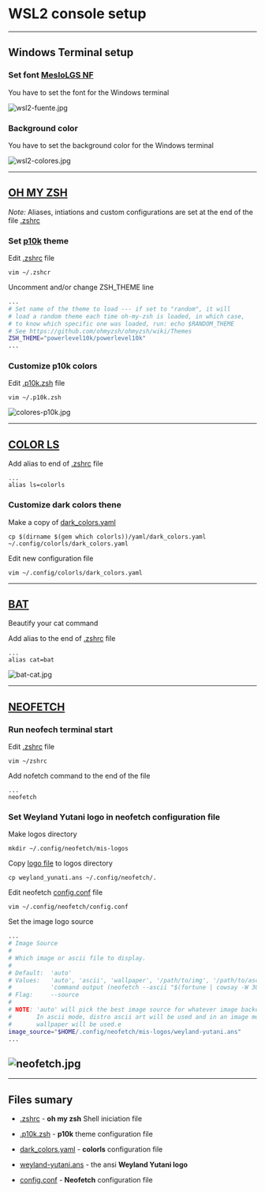 # WSL2 console setup

---

## Windows Terminal setup

### Set font [**MesloLGS NF**](https://github.com/ryanoasis/nerd-fonts/releases/download/v3.0.2/Meslo.zip)

You have to set the font for the Windows terminal

![wsl2-fuente.jpg](/windows-terminal/wsl2-fuente.jpg)

### Background color

You have to set the background color for the Windows terminal

![wsl2-colores.jpg](/windows-terminal/wsl2-colores.jpg)

---

## [OH MY ZSH](https://ohmyz.sh/)

_Note:_ Aliases, intiations and custom configurations are set at the end of the file [.zshrc](/ohmyz/.zshrc)

### Set [**p10k**](https://github.com/romkatv/powerlevel10k) theme

Edit [.zshrc](/ohmyz/.zshrc) file

    vim ~/.zshcr

Uncomment and/or change ZSH_THEME line

```bash
...
# Set name of the theme to load --- if set to "random", it will
# load a random theme each time oh-my-zsh is loaded, in which case,
# to know which specific one was loaded, run: echo $RANDOM_THEME
# See https://github.com/ohmyzsh/ohmyzsh/wiki/Themes
ZSH_THEME="powerlevel10k/powerlevel10k"
...
```

### Customize **p10k** colors

Edit [.p10k.zsh](/ohmyz/.p10k.zsh) file

    vim ~/.p10k.zsh

![colores-p10k.jpg](/ohmyz/colores-p10k.jpg)

---

## [COLOR LS](https://github.com/athityakumar/colorls)

Add alias to end of [.zshrc](/ohmyz/.zshrc) file

```vim
...
alias ls=colorls
```

### Customize dark colors thene

Make a copy of [dark_colors.yaml](/colorls/dark_colors.yaml)

    cp $(dirname $(gem which colorls))/yaml/dark_colors.yaml ~/.config/colorls/dark_colors.yaml

Edit new configuration file

    vim ~/.config/colorls/dark_colors.yaml

---

## [BAT](https://crates.io/crates/bat/0.15.4)

Beautify your cat command

Add alias to the end of [.zshrc](/ohmyz/.zshrc) file

```vim
...
alias cat=bat
```

![bat-cat.jpg](/bat/bat-cat.jpg)

---

## [NEOFETCH](https://github.com/dylanaraps/neofetch)

### Run neofech terminal start

Edit [.zshrc](/ohmyz/.zshrc) file

    vim ~/zshrc

Add nofetch command to the end of the file

```vim
...
neofetch
```

### Set Weyland Yutani logo in neofetch configuration file

Make logos directory

    mkdir ~/.config/neofetch/mis-logos

Copy [logo file](/neofetch/weyland-yutani.ans) to logos directory

    cp weyland_yunati.ans ~/.config/neofetch/.

Edit neofetch [config.conf](/neofetch/config.conf) file

    vim ~/.config/neofetch/config.conf

Set the image logo source

```bash
...
# Image Source
#
# Which image or ascii file to display.
#
# Default:  'auto'
# Values:   'auto', 'ascii', 'wallpaper', '/path/to/img', '/path/to/ascii', '/path/to/dir/'
#           'command output (neofetch --ascii "$(fortune | cowsay -W 30)")'
# Flag:     --source
#
# NOTE: 'auto' will pick the best image source for whatever image backend is used.
#       In ascii mode, distro ascii art will be used and in an image mode, your
#       wallpaper will be used.e
image_source="$HOME/.config/neofetch/mis-logos/weyland-yutani.ans"
...
```

## ![neofetch.jpg](/neofetch/neofetch.png)

---

## Files sumary

- [.zshrc](/ohmyz/.zshrc) - **oh my zsh** Shell iniciation file

- [.p10k.zsh](/ohmyz/.p10k.zsh) - **p10k** theme configuration file

- [dark_colors.yaml](/colorls/dark_colors.yaml) - **colorls** configuration file

- [weyland-yutani.ans](/neofetch/weyland-yutani.ans) - the ansi **Weyland Yutani logo**

- [config.conf](/neofetch/config.conf) - **Neofetch** configuration file

